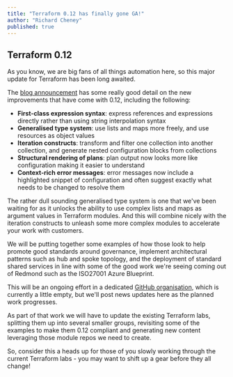 ```yaml
---
title: "Terraform 0.12 has finally gone GA!"
author: "Richard Cheney"
published: true
---
```


## Terraform 0.12

As you know, we are big fans of all things automation here, so this major update for Terraform has been long awaited.

The [blog announcement](https://www.hashicorp.com/blog/announcing-terraform-0-12) has some really good detail on the new improvements that have come with 0.12, including the following:

* **First-class expression syntax**: express references and expressions directly rather than using string interpolation syntax
* **Generalised type system**: use lists and maps more freely, and use resources as object values
* **Iteration constructs**: transform and filter one collection into another collection, and generate nested configuration blocks from collections
* **Structural rendering of plans**: plan output now looks more like configuration making it easier to understand
* **Context-rich error messages**: error messages now include a highlighted snippet of configuration and often suggest exactly what needs to be changed to resolve them

The rather dull sounding generalised type system is one that we've been waiting for as it unlocks the ability to use complex lists and maps as argument values in Terraform modules.  And this will combine nicely with the iteration constructs to unleash some more complex modules to accelerate your work with customers.

We will be putting together some examples of how those look to help promote good standards around governance, implement architectural patterns such as hub and spoke topology, and the deployment of standard shared services in line with some of the good work we're seeing coming out of Redmond such as the ISO27001 Azure Blueprint.

This will be an ongoing effort in a dedicated [GitHub organisation](https://github.com/terraform-azurerm-modules), which is currently a little empty, but we'll post news updates here as the planned work progresses.

As part of that work we will have to update the existing Terraform labs, splitting them up into several smaller groups, revisiting some of the examples to make them 0.12 compliant and generating new content leveraging those module repos we need to create.

So, consider this a heads up for those of you slowly working through the current Terraform labs - you may want to shift up a gear before they all change!